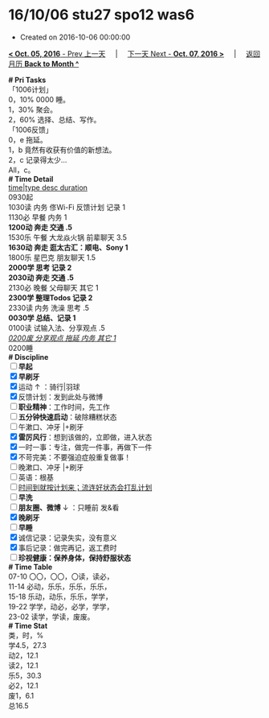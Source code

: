 # 16/10/06 stu27 spo12 was6

- Created on 2016-10-06 00:00:00

[**< Oct. 05, 2016** - Prev 上一天](_archived/lifelogs/2016/10/d05.md) &nbsp; &nbsp; | &nbsp; &nbsp; [下一天 Next - **Oct. 07, 2016 >**](_archived/lifelogs/2016/10/d07.md) &nbsp; &nbsp; |  &nbsp; &nbsp; [返回月历 **Back to Month ^**](_archived/lifelogs/2016/10/index.md)
<br/><div><div><b># Pri Tasks</b></div><div>「1006计划」</div><div>0，10% 0000 睡。</div><div>1，30% 聚会。</div><div>2，60% 选择、总结、写作。</div></div><div>「1006反馈」</div><div>0，e 拖延。</div><div>1，b 竟然有收获有价值的新想法。</div><div>2，c 记录得太少…</div><div><div>All，c。</div><div><b># Time Detail</b></div><div><u>time|type desc duration</u></div><div>0930起</div><div>1030读 内务 俢Wi-Fi 反馈计划 记录 1</div><div>1130必 早餐 内务 1</div><div><b>1200动 奔走 交通 .5</b></div><div>1530乐 午餐 大龙焱火锅 前辈聊天 3.5</div><div><b>1630动 奔走 逛太古汇：顺电、Sony 1</b></div><div>1800乐 星巴克 朋友聊天 1.5</div><div><b>2000学 思考 记录 2</b></div><div><b>2030动 奔走 交通 .5</b></div><div>2130必 晚餐 父母聊天 其它 1</div><div><b>2300学 整理Todos 记录 2</b></div><div>2330读 内务 洗澡 思考 .5</div><div><b>0030学 总结、记录 1</b></div><div>0100读 试输入法、分享观点 .5</div><div><u><i>0200废 分享观点 拖延 内务 其它 1</i></u></div><div>0200睡</div><div><b># Discipline</b></div><div><b><input type="checkbox"/></b><b>早起</b></div><div><input checked="true" type="checkbox"/><b>早刷牙</b></div><div><input checked="true" type="checkbox"/>运动 ↑ ：骑行|羽球</div><div><input checked="true" type="checkbox"/>反馈计划：发到此处与微博</div><div><input type="checkbox"/><b>职业精神</b>：工作时间，先工作</div><div><input type="checkbox"/><b>五分钟快速启动</b>：破除糟糕状态</div><div><input type="checkbox"/>午漱口、冲牙 |+刷牙</div><div><input checked="true" type="checkbox"/><b>雷厉风行</b>：想到该做的，立即做，进入状态</div><div><input checked="true" type="checkbox"/>一时一事：专注，做完一件事，再做下一件</div><div><input checked="true" type="checkbox"/>不苛完美：不要强迫症般重复做事！</div><div><input type="checkbox"/>晚漱口、冲牙 |+刷牙</div><div><input type="checkbox"/>英语：根基</div><div><u><input type="checkbox"/></u><u>时间到就按计划来；流连好状态会打乱计划</u></div><div><input type="checkbox"/><b>早洗</b></div><div><b><input type="checkbox"/></b><b>朋友圈、微博</b> ↓ ：只睡前 发&amp;看</div><div><b><input checked="true" type="checkbox"/></b><b>晚刷牙</b></div><div><input type="checkbox"/><b>早睡</b></div><div><input checked="true" type="checkbox"/>诚信记录：记录失实，没有意义</div><div><input checked="true" type="checkbox"/>事后记录：做完再记，返工费时</div><div><b><input type="checkbox"/></b><b>珍视健康：保养身体，保持舒服状态</b></div><div><b># Time Table</b></div><div>07-10 〇〇，〇〇，〇读，读必，</div><div>11-14 必动，乐乐，乐乐，乐乐，</div><div>15-18 乐动，动乐，乐乐，学学，</div><div>19-22 学学，动必，必学，学学，</div><div>23-02 读学，学读，废废。</div><div><b># Time Stat</b></div><div>类，时，%</div><div>学4.5，27.3</div><div>动2，12.1</div><div>读2，12.1</div><div>乐5，30.3</div><div>必2，12.1</div><div>废1，6.1</div><div>总16.5</div>
